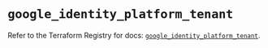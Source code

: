 # `google_identity_platform_tenant`

Refer to the Terraform Registry for docs: [`google_identity_platform_tenant`](https://registry.terraform.io/providers/hashicorp/google/6.49.3/docs/resources/identity_platform_tenant).

